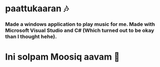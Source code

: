 # paattukaaran 🎶
### Made a windows application to play music for me. Made with Microsoft Visual Studio and C# (Which turned out to be okay than I thought hehe). 
# Ini solpam Moosiq aavam 🕺
